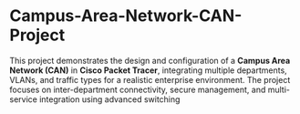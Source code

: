 # Campus-Area-Network-CAN-Project
This project demonstrates the design and configuration of a **Campus Area Network (CAN)** in **Cisco Packet Tracer**, integrating multiple departments, VLANs, and traffic types for a realistic enterprise environment. The project focuses on inter-department connectivity, secure management, and multi-service integration using advanced switching
